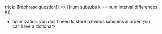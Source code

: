 trick: [[rephrase question]] >> [[num subsubs k == num interval differences k]]
- optimization: you don't need to store previous subsums in order, you can have a dictionary